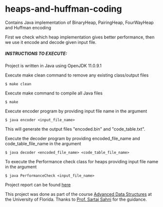 # heaps-and-huffman-coding
Contains Java implementation of BinaryHeap, PairingHeap, FourWayHeap and Huffman encoding

First we check which heap implementation gives better performance, then we use it encode and decode given input file. 

##### INSTRUCTIONS TO EXECUTE: 

Project is written in Java using OpenJDK 11.0.9.1 

Execute make clean command to remove any existing class/output files 
```shell script
$ make clean 
```

Execute make command to compile all Java files 
```shell script
$ make  
```
Execute encoder program by providing input file name in the argument 
```shell script
$ java encoder <input_file_name> 
```

This will generate the output files "encoded.bin" and "code_table.txt".  

Execute the decoder program by providing encoded_file_name and code_table_file_name in the argument 
```shell script
$ java decoder <encoded_file_name> <code_table_file_name> 
```

To execute the Performance check class for heaps providing input file name in the argument 
```shell script
$ java PerformanceCheck <input_file_name> 
```
 
 Project report can be found [here](Report.pdf)
 
This project was done as part of the course [Advanced Data Structures](https://www.cise.ufl.edu/~sahni/cop5536/) at the University of Florida.
Thanks to [Prof. Sartaj Sahni](https://www.cise.ufl.edu/~sahni/) for the guidance.